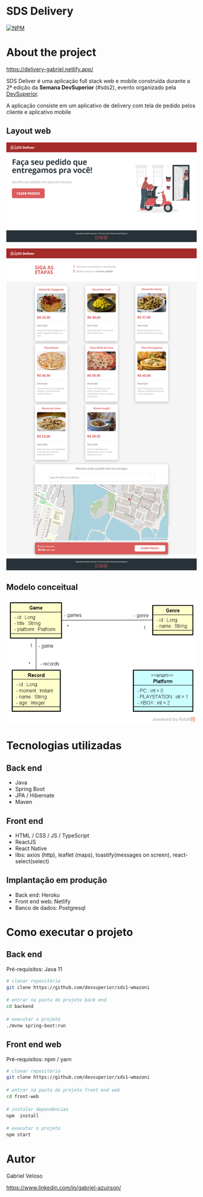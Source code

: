 # SDS Delivery
[![NPM](https://img.shields.io/npm/l/react)](https://github.com/gabrielveloso/dsdeliver-sds/blob/main/LICENSE) 

# About the project

https://delivery-gabriel.netlify.app/

SDS Deliver é uma aplicação full stack web e mobile construída durante a 2ª edição da **Semana DevSuperior** (#sds2), evento organizado pela [DevSuperior](https://devsuperior.com "Site da DevSuperior").

A aplicação consiste em um aplicativo de delivery com tela de pedido pelos cliente e aplicativo mobile 

## Layout web
![Web 1](https://github.com/gabrielveloso/dsdeliver-sds/blob/main/web2.png)

![Web 2](https://github.com/gabrielveloso/dsdeliver-sds/blob/main/web1.png)

## Modelo conceitual
![Modelo Conceitual](https://github.com/acenelio/assets/raw/main/sds1/modelo-conceitual.png)

# Tecnologias utilizadas
## Back end
- Java
- Spring Boot
- JPA / Hibernate
- Maven
## Front end
- HTML / CSS / JS / TypeScript
- ReactJS
- React Native
- libs: axios (http), leaflet (maps), toastify(messages on screen), react-select(select)
## Implantação em produção
- Back end: Heroku
- Front end web: Netlify
- Banco de dados: Postgresql

# Como executar o projeto

## Back end
Pré-requisitos: Java 11

```bash
# clonar repositório
git clone https://github.com/devsuperior/sds1-wmazoni

# entrar na pasta do projeto back end
cd backend

# executar o projeto
./mvnw spring-boot:run
```

## Front end web
Pré-requisitos: npm / yarn

```bash
# clonar repositório
git clone https://github.com/devsuperior/sds1-wmazoni

# entrar na pasta do projeto front end web
cd front-web

# instalar dependências
npm  install

# executar o projeto
npm start
```

# Autor

Gabriel Veloso

https://www.linkedin.com/in/gabriel-azuirson/




  

  
 
